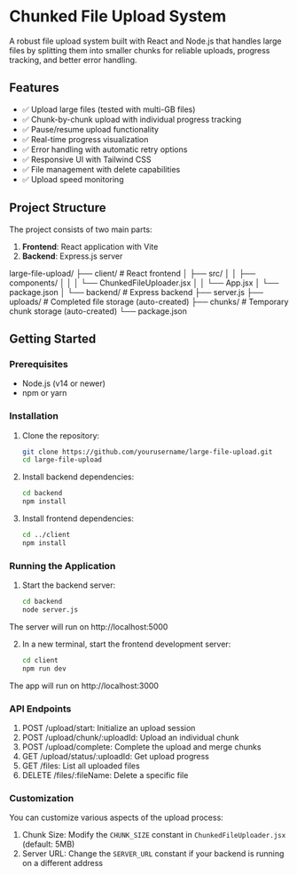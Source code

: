 # Chunked File Upload System

A robust file upload system built with React and Node.js that handles large files by splitting them into smaller chunks for reliable uploads, progress tracking, and better error handling.

## Features

- ✅ Upload large files (tested with multi-GB files)
- ✅ Chunk-by-chunk upload with individual progress tracking
- ✅ Pause/resume upload functionality
- ✅ Real-time progress visualization
- ✅ Error handling with automatic retry options
- ✅ Responsive UI with Tailwind CSS
- ✅ File management with delete capabilities
- ✅ Upload speed monitoring

## Project Structure

The project consists of two main parts:

1. **Frontend**: React application with Vite
2. **Backend**: Express.js server

large-file-upload/ ├── client/ # React frontend │ ├── src/ │ │ ├── components/ │ │ │ └── ChunkedFileUploader.jsx │ │ └── App.jsx │ └── package.json │ └── backend/ # Express backend ├── server.js ├── uploads/ # Completed file storage (auto-created) ├── chunks/ # Temporary chunk storage (auto-created) └── package.json

## Getting Started

### Prerequisites

- Node.js (v14 or newer)
- npm or yarn

### Installation

1. Clone the repository:
   ```bash
   git clone https://github.com/yourusername/large-file-upload.git
   cd large-file-upload

2. Install backend dependencies:
   ```bash
   cd backend
   npm install   

3. Install frontend dependencies:
   ```bash
   cd ../client
   npm install 

### Running the Application
1. Start the backend server:
   ```bash
   cd backend
   node server.js
The server will run on http://localhost:5000

2. In a new terminal, start the frontend development server:
   ```bash
   cd client
   npm run dev
The app will run on http://localhost:3000

### API Endpoints

1. POST /upload/start: Initialize an upload session
1. POST /upload/chunk/:uploadId: Upload an individual chunk
1. POST /upload/complete: Complete the upload and merge chunks
1. GET /upload/status/:uploadId: Get upload progress
1. GET /files: List all uploaded files
1. DELETE /files/:fileName: Delete a specific file

### Customization

You can customize various aspects of the upload process:

1. Chunk Size: Modify the `CHUNK_SIZE` constant in `ChunkedFileUploader.jsx` (default: 5MB)
1. Server URL: Change the `SERVER_URL` constant if your backend is running on a different address




   


